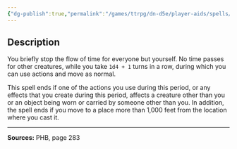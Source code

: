 ```yaml
---
{"dg-publish":true,"permalink":"/games/ttrpg/dn-d5e/player-aids/spells/level-9/time-stop/","tags":["TTRPG/DND/5e","verbal","Spell"],"noteIcon":""}
---
```



## Description
You briefly stop the flow of time for everyone but yourself.
No time passes for other creatures, while you take `1d4 + 1` turns in a row, during which you can use actions and move as normal.

This spell ends if one of the actions you use during this period, or any effects that you create during this period, affects a creature other than you or an object being worn or carried by someone other than you.
In addition, the spell ends if you move to a place more than 1,000 feet from the location where you cast it.

---

**Sources:** PHB, page 283
